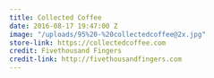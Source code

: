 ```yaml
---
title: Collected Coffee
date: 2016-08-17 19:47:00 Z
image: "/uploads/95%20-%20collectedcoffee@2x.jpg"
store-link: https://collectedcoffee.com
credit: Fivethousand Fingers
credit-link: http://fivethousandfingers.com
---
```


